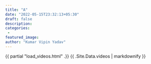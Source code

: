 ```yaml
---
title: "A"
date: "2022-05-15T23:32:13+05:30"
draft: false
description:
categories:
 -
featured_image:
author: "Kumar Vipin Yadav"
---
```


{{ partial "load_videos.html" .}}
{{ .Site.Data.videos | markdownify }}
